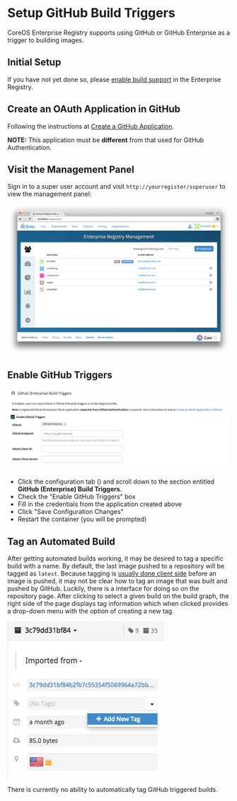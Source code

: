 # Setup GitHub Build Triggers

CoreOS Enterprise Registry supports using GitHub or GitHub Enterprise as a trigger to building
images.

## Initial Setup

If you have not yet done so, please <a href="{{site.baseurl}}/docs/enterprise-registry/build-support/">enable build support</a> in the Enterprise Registry.

## Create an OAuth Application in GitHub

Following the instructions at <a href="{{site.baseurl}}/docs/enterprise-registry/github-app/">Create a GitHub Application</a>.

**NOTE:** This application must be **different** from that used for GitHub Authentication.

## Visit the Management Panel

Sign in to a super user account and visit `http://yourregister/superuser` to view the management panel:

<img src="img/superuser.png" class="img-center" alt="Enterprise Registry Management Panel"/>

## Enable GitHub Triggers

<img src="img/enable-trigger.png" class="img-center" alt="Enable GitHub Trigger"/>

- Click the configuration tab (<span class="fa fa-gear"></span>) and scroll down to the section entitled <strong> GitHub (Enterprise) Build Triggers</strong>.
- Check the "Enable GitHub Triggers" box
- Fill in the credentials from the application created above
- Click "Save Configuration Changes"
- Restart the container (you will be prompted)

## Tag an Automated Build

After getting automated builds working, it may be desired to tag a specific build with a name. By default, the last image pushed to a repository will be tagged as `latest`.
Because tagging is [usually done client side](https://docs.docker.com/userguide/dockerimages/#setting-tags-on-an-image) before an image is pushed, it may not be clear how to tag an image that was built and pushed by GitHub. Luckily, there is a interface for doing so on the repository page. After clicking to select a given build on the build graph, the right side of the page displays tag information which when clicked provides a drop-down menu with the option of creating a new tag.

<img src="img/new-tag.png" class="img-center" alt="Create a new tag"/>

There is currently no ability to automatically tag GitHub triggered builds.
